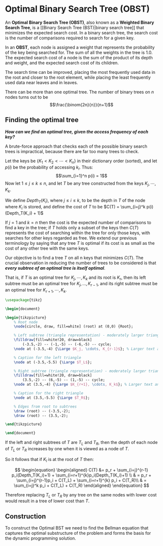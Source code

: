 # Optimal Binary Search Tree (OBST)

An **Optimal Binary Search Tree (OBST)**, also known as a **Weighted Binary Search Tree**, is a [[Binary Search Tree (BST)|binary search tree]] that minimizes the expected search cost. In a binary search tree, the search cost is the number of comparisons required to search for a given key.

In an **OBST**, each node is assigned a weight that represents the probability of the key being searched for. The sum of all the weights in the tree is $1.0$. The expected search cost of a node is the sum of the product of its depth and weight, and the expected search cost of its children.

The search time can be improved, placing the most frequently used data in the root and closer to the root element, while placing the least frequently used data near leaves and in leaves.

There can be more than one optimal tree. The number of binary trees on $n$ nodes turns out to be $$\frac{\binom{2n}{n}}{n+1}$$
## **Finding the optimal tree**

***How can we find an optimal tree, given the access frequency of each key?***

A brute-force approach that checks each of the possible binary search trees is impractical, because there are far too many trees to check.

Let the keys be {$K_1 \lt K_2 \lt \cdots \lt K_n$} in their dictionary order (sorted), and let $p(i)$ be the probability of accessing $k_i$. Thus: $$\sum_{i=1}^n p(i) = 1$$
Now let $1 \le j \le k \le n$, and let $T$ be any tree constructed from the keys $K_j, \cdots, K_k$.

We define $Depth_T(K_i)$, where $j \le i \le k$, to be the depth in $T$ of the node where $K_i$ is stored, and define the cost of $T$ to be $C(T) = \sum_{i=j}^k p(i)(Depth_T(K_i) + 1)$

If $j = 1$ and $k = n$ then the cost is the expected number of comparisons to find a key in the tree; if $T$ holds only a subset of the keys then $C(T)$ represents the cost of searching within the tree for only those keys, with searches for other keys regarded as free. We extend our previous terminology by saying that any tree $T$ is optimal if its cost is as small as the cost of any other tree with the same keys.

Our objective is to find a tree $T$ on all n keys that minimizes $C(T)$. The crucial observation in reducing the number of trees to be considered is that ***every subtree of an optimal tree is itself optimal***.

That is, if $T$ is an optimal tree for $K_j, \cdots, K_k$ and its root is $K_r$, then its left subtree must be an optimal tree for $K_j, . . . , K_{r-1}$, and its right subtree must be an optimal tree for $K_{r+1}, \cdots, K_k$.

```tikz
\usepackage{tikz}

\begin{document}

\begin{tikzpicture}
    % Root node
    \node[circle, draw, fill=white] (root) at (0,0) {Root};

    % Left subtree (triangle representation) - moderately larger triangle
    \filldraw[fill=white!20, draw=black] 
        (-3.5,-2) -- (-1,-5) -- (-6,-5) -- cycle;
    \node at (-3.5,-4) {\Large $K_j, \cdots, K_{r-1}$}; % Larger text and adjusted position

	% Caption for the left triangle 
	\node at (-3.5,-5.5) {\Large $T_L$};

    % Right subtree (triangle representation) - moderately larger triangle
    \filldraw[fill=white!20, draw=black] 
        (3.5,-2) -- (6,-5) -- (1,-5) -- cycle;
    \node at (3.5,-4) {\Large $K_{r+1}, \cdots, K_k$}; % Larger text and adjusted position

	% Caption for the right triangle 
	\node at (3.5,-5.5) {\Large $T_R$};

    % Edges from root to subtrees
    \draw (root) -- (-3.5,-2); 
    \draw (root) -- (3.5,-2);

\end{tikzpicture}

\end{document}
```


If the left and right subtrees of $T$ are $T_L$ and $T_R$, then the depth of each node of $T_L$ or $T_R$ increases by one when it is viewed as a node of $T$.

So it follows that if $K_l$ is at the root of $T$ then:

$$
\begin{equation}
\begin{aligned}
C(T) &= p_r + \sum_{i=j}^{r-1} p_i(Depth_T(K_i)+1) + \sum_{i=r+1}^{k}p_i(Depth_T(K_i)+1) \\
& = p_r + \sum_{i=j}^{r-1}p_i + C(T_L) + \sum_{i=r+1}^{k} p_i + C(T_R)\\
& = \sum_{i=j}^k p_i + C(T_L) + C(T_R)
\end{aligned}
\end{equation}
$$

Therefore replacing $T_L$ or $T_R$ by any tree on the same nodes with lower cost would result in a tree of lower cost than $T$.



## **Construction**

To construct the Optimal BST we need to find the Bellman equation that captures the optimal substructure of the problem and forms the basis for the dynamic programming solution.

